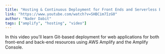 ```yaml
---
title: "Hosting & Continuous Deployment for Front Ends and Serverless Back Ends using AWS Amplify"
link: "https://www.youtube.com/watch?v=SHBCim7IzG0"
author: "Nader Dabit"
tags: ["amplify", "hosting", "video"]
---
```


In this video you'll learn Git-based deployment for web applications for both front-end and back-end resources using AWS Amplify and the Amplify Console.
